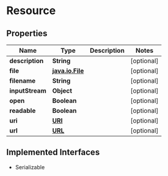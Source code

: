 

# Resource


## Properties

Name | Type | Description | Notes
------------ | ------------- | ------------- | -------------
**description** | **String** |  |  [optional]
**file** | [**java.io.File**](java.io.File.md) |  |  [optional]
**filename** | **String** |  |  [optional]
**inputStream** | **Object** |  |  [optional]
**open** | **Boolean** |  |  [optional]
**readable** | **Boolean** |  |  [optional]
**uri** | [**URI**](URI.md) |  |  [optional]
**url** | [**URL**](URL.md) |  |  [optional]


## Implemented Interfaces

* Serializable



